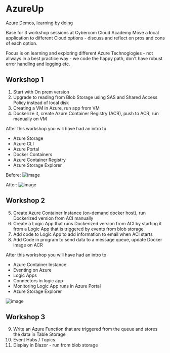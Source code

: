 # AzureUp
Azure Demos, learning by doing

Base for 3 workshop sessions at Cybercom Cloud Academy
Move a local application to different Cloud options - discuss and reflect on pros and cons of each option.

Focus is on learning and exploring different Azure Technoglogies - not allways in a best practice way - we code the happy path, don't have robust error handling and logging etc.

## Workshop 1
1. Start with On prem version
2. Upgrade to reading from Blob Storage using SAS and Shared Access Policy instead of local disk
3. Creating a VM in Azure, run app from VM
4. Dockerize it, create Azure Container Registry (ACR), push to ACR, run manually on VM

After this workshop you will have had an intro to
* Azure Storage
* Azure CLI 
* Azure Portal
* Docker Containers
* Azure Container Registry
* Azure Storage Explorer

Before:
![image](https://user-images.githubusercontent.com/2428582/109678075-90c52d80-7b7a-11eb-9d71-86cdaab0232a.png)

After:
![image](https://user-images.githubusercontent.com/2428582/109678139-a175a380-7b7a-11eb-8d2e-f311e16f2220.png)


## Workshop 2
5. Create Azure Container Instance (on-demand docker host), run Dockerized version from ACI manually
6. Create a Logic App that runs Dockerized version from ACI by starting it from a Logic App that is triggered by events from blob storage
7. Add code to Logic App to add information to email when ACI starts
8. Add Code in program to send data to a message queue, update Docker image on ACR

After this workshop you will have had an intro to
* Azure Container Instance
* Eventing on Azure
* Logic Apps
* Connectors in logic app
* Monitoring Logic App runs in Azure Portal
* Azure Storage Explorer

![image](https://user-images.githubusercontent.com/2428582/111485409-e3841500-8736-11eb-9272-865ba00528ee.png)


## Workshop 3
9. Write an Azure Function that are triggered from the queue and stores the data in Table Storage
10. Event Hubs / Topics 
11. Display in Blazor - run from blob storage

